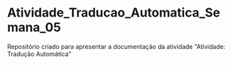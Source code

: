 # Atividade_Traducao_Automatica_Semana_05
Repositório criado para apresentar a documentação da atividade "Atividade: Tradução Automática"
